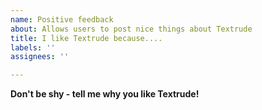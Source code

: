 ```yaml
---
name: Positive feedback
about: Allows users to post nice things about Textrude
title: I like Textrude because....
labels: ''
assignees: ''

---
```


**Don't be shy - tell me why you like Textrude!**
